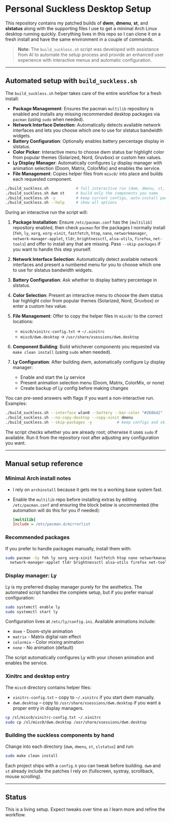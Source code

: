 # Personal Suckless Desktop Setup

This repository contains my patched builds of **dwm**, **dmenu**, **st**, and **slstatus** along with the supporting files I use to get a minimal Arch Linux desktop running quickly. Everything lives in this repo so I can clone it on a fresh install and have the same environment in a couple of commands.

> **Note**: The `build_suckless.sh` script was developed with assistance from AI to automate the setup process and provide an enhanced user experience with interactive menus and automatic configuration.

---

## Automated setup with `build_suckless.sh`
The `build_suckless.sh` helper takes care of the entire workflow for a fresh install:

- **Package Management**: Ensures the pacman `multilib` repository is enabled and installs any missing recommended desktop packages via `pacman` (using `sudo` when needed).
- **Network Interface Detection**: Automatically detects available network interfaces and lets you choose which one to use for slstatus bandwidth widgets.
- **Battery Configuration**: Optionally enables battery percentage display in slstatus.
- **Color Picker**: Interactive menu to choose dwm status bar highlight color from popular themes (Solarized, Nord, Gruvbox) or custom hex values.
- **Ly Display Manager**: Automatically configures Ly display manager with animation selection (Doom, Matrix, ColorMix) and enables the service.
- **File Management**: Copies helper files from `misc0/` into place and builds each requested component.

```bash
./build_suckless.sh            # full interactive run (dwm, dmenu, st, slstatus)
./build_suckless.sh dwm st     # build only the components you name
./build_suckless.sh -y         # keep current configs, auto-install packages, skip prompts
./build_suckless.sh --help     # show all options
```

During an interactive run the script will:

1. **Package Installation**: Ensure `/etc/pacman.conf` has the `[multilib]` repository enabled, then check `pacman` for the packages I normally install (`feh`, `ly`, `xorg`, `xorg-xinit`, `fastfetch`, `htop`, `nano`, `networkmanager`, `network-manager-applet`, `tldr`, `brightnessctl`, `alsa-utils`, `firefox`, `net-tools`) and offer to install any that are missing. Pass `--skip-packages` if you want to handle this step yourself.

2. **Network Interface Selection**: Automatically detect available network interfaces and present a numbered menu for you to choose which one to use for slstatus bandwidth widgets.

3. **Battery Configuration**: Ask whether to display battery percentage in slstatus.

4. **Color Selection**: Present an interactive menu to choose the dwm status bar highlight color from popular themes (Solarized, Nord, Gruvbox) or enter a custom hex value.

5. **File Management**: Offer to copy the helper files in `misc0/` to the correct locations:
   - `misc0/xinitrc-config.txt` → `~/.xinitrc`
   - `misc0/dwm.desktop` → `/usr/share/xsessions/dwm.desktop`

6. **Component Building**: Build whichever components you requested via `make clean install` (using `sudo` when needed).

7. **Ly Configuration**: After building dwm, automatically configure Ly display manager:
   - Enable and start the Ly service
   - Present animation selection menu (Doom, Matrix, ColorMix, or none)
   - Create backup of Ly config before making changes

You can pre-seed answers with flags if you want a non-interactive run. Examples:

```bash
./build_suckless.sh --interface wlan0 --battery --bar-color "#268bd2"
./build_suckless.sh --no-copy-desktop --copy-xinit dmenu
./build_suckless.sh --skip-packages -y           # keep configs and skip the package check entirely
```

The script checks whether you are already root; otherwise it uses `sudo` if available. Run it from the repository root after adjusting any configuration you want.

---

## Manual setup reference

### Minimal Arch install notes
- I rely on `archinstall` because it gets me to a working base system fast.
- Enable the `multilib` repo before installing extras by editing `/etc/pacman.conf` and ensuring the block below is uncommented (the automation will do this for you if needed):

  ```ini
  [multilib]
  Include = /etc/pacman.d/mirrorlist
  ```

### Recommended packages
If you prefer to handle packages manually, install them with:

```bash
sudo pacman -Sy feh ly xorg xorg-xinit fastfetch htop nano networkmanager \
  network-manager-applet tldr brightnessctl alsa-utils firefox net-tools
```

### Display manager: Ly
Ly is my preferred display manager purely for the aesthetics. The automated script handles the complete setup, but if you prefer manual configuration:

```bash
sudo systemctl enable ly
sudo systemctl start ly
```

Configuration lives at `/etc/ly/config.ini`. Available animations include:
- `doom` - Doom-style animation
- `matrix` - Matrix digital rain effect  
- `colormix` - Color mixing animation
- `none` - No animation (default)

The script automatically configures Ly with your chosen animation and enables the service.

### Xinitrc and desktop entry
The `misc0` directory contains helper files:

- `xinitrc-config.txt` – copy to `~/.xinitrc` if you start dwm manually.
- `dwm.desktop` – copy to `/usr/share/xsessions/dwm.desktop` if you want a proper entry in display managers.

```bash
cp /sl/misc0/xinitrc-config.txt ~/.xinitrc
sudo cp /sl/misc0/dwm.desktop /usr/share/xsessions/dwm.desktop
```


### Building the suckless components by hand
Change into each directory (`dwm`, `dmenu`, `st`, `slstatus`) and run:

```bash
sudo make clean install
```

Each project ships with a `config.h` you can tweak before building. `dwm` and `st` already include the patches I rely on (fullscreen, systray, scrollback, mouse scrolling).

---

## Status
This is a living setup. Expect tweaks over time as I learn more and refine the workflow.
